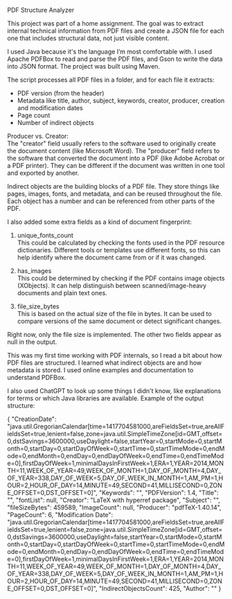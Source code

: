 PDF Structure Analyzer

This project was part of a home assignment. The goal was to extract internal technical information from PDF files and create a JSON file for each one that includes structural data, not just visible content.

I used Java because it's the language I’m most comfortable with. I used Apache PDFBox to read and parse the PDF files, and Gson to write the data into JSON format. The project was built using Maven.

The script processes all PDF files in a folder, and for each file it extracts:

- PDF version (from the header)
- Metadata like title, author, subject, keywords, creator, producer, creation and modification dates
- Page count
- Number of indirect objects

Producer vs. Creator:  
The "creator" field usually refers to the software used to originally create the document content (like Microsoft Word). The "producer" field refers to the software that converted the document into a PDF (like Adobe Acrobat or a PDF printer). They can be different if the document was written in one tool and exported by another.

Indirect objects are the building blocks of a PDF file. They store things like pages, images, fonts, and metadata, and can be reused throughout the file. Each object has a number and can be referenced from other parts of the PDF.

I also added some extra fields as a kind of document fingerprint:

1. unique_fonts_count  
   This could be calculated by checking the fonts used in the PDF resource dictionaries. Different tools or templates use different fonts, so this can help identify where the document came from or if it was changed.

2. has_images  
   This could be determined by checking if the PDF contains image objects (XObjects). It can help distinguish between scanned/image-heavy documents and plain text ones.

3. file_size_bytes  
   This is based on the actual size of the file in bytes. It can be used to compare versions of the same document or detect significant changes.

Right now, only the file size is implemented. The other two fields appear as null in the output.

This was my first time working with PDF internals, so I read a bit about how PDF files are structured. I learned what indirect objects are and how metadata is stored. I used online examples and documentation to understand PDFBox.

I also used ChatGPT to look up some things I didn't know, like explanations for terms or which Java libraries are available. 
Example of the output structure:

{
    "CreationDate": "java.util.GregorianCalendar[time=1417704581000,areFieldsSet=true,areAllFieldsSet=true,lenient=false,zone=java.util.SimpleTimeZone[id=GMT,offset=0,dstSavings=3600000,useDaylight=false,startYear=0,startMode=0,startMonth=0,startDay=0,startDayOfWeek=0,startTime=0,startTimeMode=0,endMode=0,endMonth=0,endDay=0,endDayOfWeek=0,endTime=0,endTimeMode=0],firstDayOfWeek=1,minimalDaysInFirstWeek=1,ERA=1,YEAR=2014,MONTH=11,WEEK_OF_YEAR=49,WEEK_OF_MONTH=1,DAY_OF_MONTH=4,DAY_OF_YEAR=338,DAY_OF_WEEK=5,DAY_OF_WEEK_IN_MONTH=1,AM_PM=1,HOUR=2,HOUR_OF_DAY=14,MINUTE=49,SECOND=41,MILLISECOND=0,ZONE_OFFSET=0,DST_OFFSET=0]",
    "Keywords": "",
    "PDFVersion": 1.4,
    "Title": "",
    "fontList": null,
    "Creator": "LaTeX with hyperref package",
    "Subject": "",
    "fileSizeBytes": 459589,
    "ImageCount": null,
    "Producer": "pdfTeX-1.40.14",
    "PageCount": 6,
    "Modification Date": "java.util.GregorianCalendar[time=1417704581000,areFieldsSet=true,areAllFieldsSet=true,lenient=false,zone=java.util.SimpleTimeZone[id=GMT,offset=0,dstSavings=3600000,useDaylight=false,startYear=0,startMode=0,startMonth=0,startDay=0,startDayOfWeek=0,startTime=0,startTimeMode=0,endMode=0,endMonth=0,endDay=0,endDayOfWeek=0,endTime=0,endTimeMode=0],firstDayOfWeek=1,minimalDaysInFirstWeek=1,ERA=1,YEAR=2014,MONTH=11,WEEK_OF_YEAR=49,WEEK_OF_MONTH=1,DAY_OF_MONTH=4,DAY_OF_YEAR=338,DAY_OF_WEEK=5,DAY_OF_WEEK_IN_MONTH=1,AM_PM=1,HOUR=2,HOUR_OF_DAY=14,MINUTE=49,SECOND=41,MILLISECOND=0,ZONE_OFFSET=0,DST_OFFSET=0]",
    "IndirectObjectsCount": 425,
    "Author": ""
}
